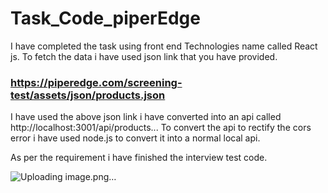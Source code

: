 # Task_Code_piperEdge

I have completed the task using front end Technologies name called React js. To fetch the data i have used json link that you have provided.


### https://piperedge.com/screening-test/assets/json/products.json

I have used the above json link i have converted into an api called http://localhost:3001/api/products...
To convert the api to rectify the cors error i have used node.js to convert it into a normal local api.

As per the requirement i have finished the interview test code.

![Uploading image.png…]()

